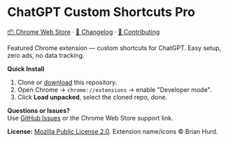 # ChatGPT Custom Shortcuts Pro

[📦 Chrome Web Store](https://chromewebstore.google.com/detail/chatgpt-custom-shortcuts/figoaoelbmlhipinligdgmopdakcdkcf) · [📜 Changelog](CHANGELOG.md) · [🤝 Contributing](CONTRIBUTING.md)

Featured Chrome extension — custom shortcuts for ChatGPT. Easy setup, zero ads, no data tracking.

**Quick Install**
1. Clone or [download](https://github.com/bwhurd/chatgpt-custom-shortcuts-pro) this repository.
2. Open Chrome → `chrome://extensions` → enable "Developer mode".
3. Click **Load unpacked**, select the cloned repo, done.

**Questions or Issues?**  
Use [GitHub Issues](https://github.com/bwhurd/chatgpt-custom-shortcuts-pro/issues) or the Chrome Web Store support link.

**License:** [Mozilla Public License 2.0](LICENSE). Extension name/icons © Brian Hurd.
